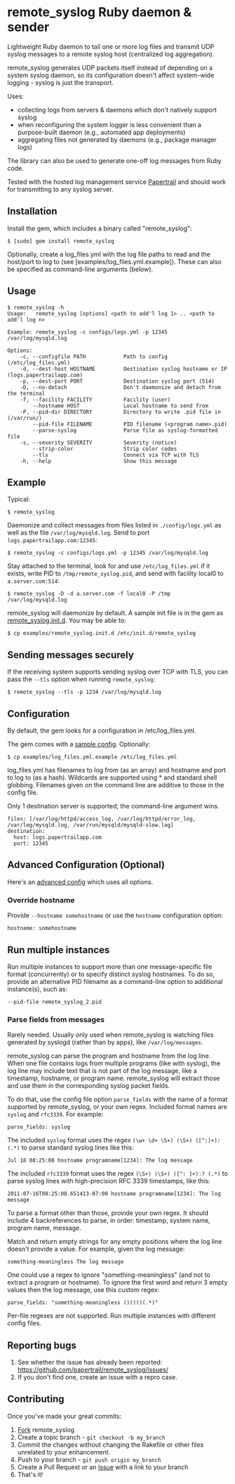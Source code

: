 # remote_syslog Ruby daemon & sender

Lightweight Ruby daemon to tail one or more log files and transmit UDP syslog 
messages to a remote syslog host (centralized log aggregation).

remote_syslog generates UDP packets itself instead of depending on a system 
syslog daemon, so its configuration doesn't affect system-wide 
logging - syslog is just the transport.

Uses:

* collecting logs from servers & daemons which don't natively support syslog
* when reconfiguring the system logger is less convenient than a 
purpose-built daemon (e.g., automated app deployments)
* aggregating files not generated by daemons (e.g., package manager logs)

The library can also be used to generate one-off log messages from Ruby code.

Tested with the hosted log management service [Papertrail] and should work for 
transmitting to any syslog server.


## Installation

Install the gem, which includes a binary called "remote_syslog":

    $ [sudo] gem install remote_syslog

Optionally, create a log_files.yml with the log file paths to read and the 
host/port to log to (see [examples/log_files.yml.example]). These can also be 
specified as command-line arguments (below).


## Usage

    $ remote_syslog -h
    Usage:   remote_syslog [options] <path to add'l log 1> .. <path to add'l log n>

    Example: remote_syslog -c configs/logs.yml -p 12345 /var/log/mysqld.log

    Options:
        -c, --configfile PATH            Path to config (/etc/log_files.yml)
        -d, --dest-host HOSTNAME         Destination syslog hostname or IP (logs.papertrailapp.com)
        -p, --dest-port PORT             Destination syslog port (514)
        -D, --no-detach                  Don't daemonize and detach from the terminal
        -f, --facility FACILITY          Facility (user)
            --hostname HOST              Local hostname to send from
        -P, --pid-dir DIRECTORY          Directory to write .pid file in (/var/run/)
            --pid-file FILENAME          PID filename (<program name>.pid)
            --parse-syslog               Parse file as syslog-formatted file
        -s, --severity SEVERITY          Severity (notice)
            --strip-color                Strip color codes
            --tls                        Connect via TCP with TLS
        -h, --help                       Show this message
    

## Example

Typical:

    $ remote_syslog

Daemonize and collect messages from files listed in `./config/logs.yml` as 
well as the file `/var/log/mysqld.log`. Send to port `logs.papertrailapp.com:12345`:

    $ remote_syslog -c configs/logs.yml -p 12345 /var/log/mysqld.log

Stay attached to the terminal, look for and use `/etc/log_files.yml` if it
exists, write PID to `/tmp/remote_syslog.pid`, and send with facility local0
to `a.server.com:514`:

    $ remote_syslog -D -d a.server.com -f local0 -P /tmp /var/log/mysqld.log

remote_syslog will daemonize by default. A sample init file is in the gem as 
[remote_syslog.init.d]. You may be able to:

    $ cp examples/remote_syslog.init.d /etc/init.d/remote_syslog

## Sending messages securely ##

If the receiving system supports sending syslog over TCP with TLS, you can
pass the `--tls` option when running `remote_syslog`:

    $ remote_syslog --tls -p 1234 /var/log/mysqld.log


## Configuration

By default, the gem looks for a configuration in /etc/log_files.yml.

The gem comes with a [sample config].  Optionally:

    $ cp examples/log_files.yml.example /etc/log_files.yml
    
log_files.yml has filenames to log from (as an array) and hostname and port 
to log to (as a hash). Wildcards are supported using * and standard shell 
globbing. Filenames given on the command line are additive to those in 
the config file.

Only 1 destination server is supported; the command-line argument wins. 

    files: [/var/log/httpd/access_log, /var/log/httpd/error_log, /var/log/mysqld.log, /var/run/mysqld/mysqld-slow.log]
    destination:
      host: logs.papertrailapp.com
      port: 12345


## Advanced Configuration (Optional)

Here's an [advanced config] which uses all options.

### Override hostname

Provide `--hostname somehostname` or use the `hostname` configuration option:

    hostname: somehostname

## Run multiple instances

Run multiple instances to support more than one message-specific file format 
(concurrently) or to specify distinct syslog hostnames. To do so, provide
an alternative PID filename as a command-line option to additional 
instance(s), such as:

    --pid-file remote_syslog_2.pid

### Parse fields from messages

Rarely needed. Usually only used when remote_syslog is watching files 
generated by syslogd (rather than by apps), like ``/var/log/messages``.

remote_syslog can parse the program and hostname from the log line. When one 
file contains logs from multiple programs (like with syslog), the log line 
may include text that is not part of the log message, like a timestamp, 
hostname, or program name. remote_syslog will extract those and use them in 
the corresponding syslog packet fields.

To do that, use the config file option `parse_fields` with the name of a 
format supported by remote_syslog, or your own regex. Included format names
are `syslog` and `rfc3339`. For example:

    parse_fields: syslog

The included `syslog` format uses the regex `(\w+ \d+ \S+) (\S+) ([^:]+): (.*)` 
to parse standard syslog lines like this:

    Jul 18 08:25:08 hostname programname[1234]: The log message

The included `rfc3339` format uses the regex `(\S+) (\S+) ([^: ]+):? (.*)` to 
parse syslog lines with high-precision RFC 3339 timestamps, like this:

    2011-07-16T08:25:08.651413-07:00 hostname programname[1234]: The log message

To parse a format other than those, provide your own regex. It should include 
4 backreferences to parse, in order: timestamp, system name, program name, 
message.

Match and return empty strings for any empty positions where the log line 
doesn't provide a value. For example, given the log message:

    something-meaningless The log message

One could use a regex to ignore "something-meaningless" (and not to extract
a program or hostname). To ignore the first word and return 3 empty values 
then the log message, use this custom regex:

    parse_fields: "something-meaningless ()()()(.*)"

Per-file regexes are not supported. Run multiple instances with different 
config files.


## Reporting bugs

1. See whether the issue has already been reported: <https://github.com/papertrail/remote_syslog/issues/>
2. If you don't find one, create an issue with a repro case.


## Contributing

Once you've made your great commits:

1. [Fork][fk] remote_syslog
2. Create a topic branch - `git checkout -b my_branch`
3. Commit the changes without changing the Rakefile or other files unrelated to your enhancement.
4. Push to your branch - `git push origin my_branch`
5. Create a Pull Request or an [Issue][is] with a link to your branch
6. That's it!

[examples/log_files.example]: https://github.com/papertrail/remote_syslog/blob/master/examples/log_files.yml.example
[remote_syslog.init.d]: https://github.com/papertrail/remote_syslog/blob/master/examples/remote_syslog.init.d
[sample config]: https://github.com/papertrail/remote_syslog/blob/master/examples/log_files.yml.example
[advanced config]: https://github.com/papertrail/remote_syslog/blob/master/examples/log_files.yml.example.advanced
[fk]: http://help.github.com/forking/
[is]: https://github.com/papertrail/remote_syslog/issues/
[Papertrail]: http://papertrailapp.com/
